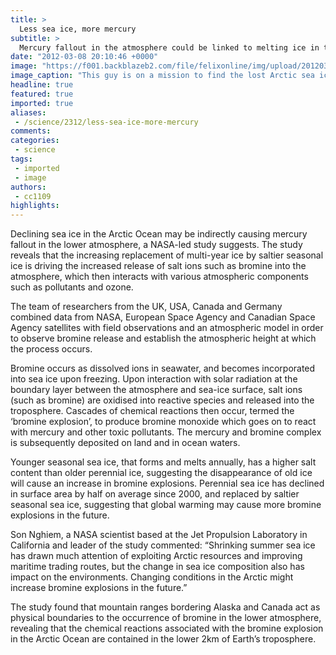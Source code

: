 ```yaml
---
title: >
  Less sea ice, more mercury
subtitle: >
  Mercury fallout in the atmosphere could be linked to melting ice in the Arctic Ocean
date: "2012-03-08 20:10:46 +0000"
image: "https://f001.backblazeb2.com/file/felixonline/img/upload/201203082010-ams111-bearours3.jpg"
image_caption: "This guy is on a mission to find the lost Arctic sea ice"
headline: true
featured: true
imported: true
aliases:
 - /science/2312/less-sea-ice-more-mercury
comments:
categories:
 - science
tags:
 - imported
 - image
authors:
 - cc1109
highlights:
---
```


Declining sea ice in the Arctic Ocean may be indirectly causing mercury fallout in the lower atmosphere, a NASA-led study suggests. The study reveals that the increasing replacement of multi-year ice by saltier seasonal ice is driving the increased release of salt ions such as bromine into the atmosphere, which then interacts with various atmospheric components such as pollutants and ozone.

The team of researchers from the UK, USA, Canada and Germany combined data from NASA, European Space Agency and Canadian Space Agency satellites with field observations and an atmospheric model in order to observe bromine release and establish the atmospheric height at which the process occurs.

Bromine occurs as dissolved ions in seawater, and becomes incorporated into sea ice upon freezing. Upon interaction with solar radiation at the boundary layer between the atmosphere and sea-ice surface, salt ions (such as bromine) are oxidised into reactive species and released into the troposphere. Cascades of chemical reactions then occur, termed the ‘bromine explosion’, to produce bromine monoxide which goes on to react with mercury and other toxic pollutants. The mercury and bromine complex is subsequently deposited on land and in ocean waters.

Younger seasonal sea ice, that forms and melts annually, has a higher salt content than older perennial ice, suggesting the disappearance of old ice will cause an increase in bromine explosions. Perennial sea ice has declined in surface area by half on average since 2000, and replaced by saltier seasonal sea ice, suggesting that global warming may cause more bromine explosions in the future.

Son Nghiem, a NASA scientist based at the Jet Propulsion Laboratory in California and leader of the study commented: “Shrinking summer sea ice has drawn much attention of exploiting Arctic resources and improving maritime trading routes, but the change in sea ice composition also has impact on the environments. Changing conditions in the Arctic might increase bromine explosions in the future.”

The study found that mountain ranges bordering Alaska and Canada act as physical boundaries to the occurrence of bromine in the lower atmosphere, revealing that the chemical reactions associated with the bromine explosion in the Arctic Ocean are contained in the lower 2km of Earth’s troposphere.
